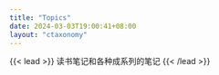 ```yaml
---
title: "Topics"
date: 2024-03-03T19:00:41+08:00
layout: "ctaxonomy"
---
```


{{< lead >}}
读书笔记和各种成系列的笔记
{{< /lead >}}
